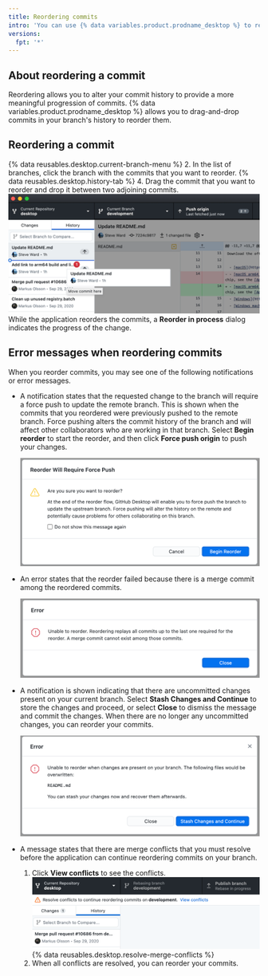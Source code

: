 ```yaml
---
title: Reordering commits
intro: 'You can use {% data variables.product.prodname_desktop %} to reorder commits in your branch''s history.'
versions:
  fpt: '*'
---
```


## About reordering a commit

Reordering allows you to alter your commit history to provide a more meaningful progression of commits. {% data variables.product.prodname_desktop %} allows you to drag-and-drop commits in your branch's history to reorder them.

## Reordering a commit

{% data reusables.desktop.current-branch-menu %}
2. In the list of branches, click the branch with the commits that you want to reorder.
{% data reusables.desktop.history-tab %}
4. Drag the commit that you want to reorder and drop it between two adjoining commits. ![reorder drag and drop](/assets/images/help/desktop/reorder-drag-and-drop.png) While the application reorders the commits, a **Reorder in process** dialog indicates the progress of the change.

## Error messages when reordering commits

When you reorder commits, you may see one of the following notifications or error messages.

* A notification states that the requested change to the branch will require a force push to update the remote branch. This is shown when the commits that you reordered were previously pushed to the remote branch. Force pushing alters the commit history of the branch and will affect other collaborators who are working in that branch.  Select **Begin reorder** to start the reorder, and then click **Force push origin** to push your changes.

  ![reorder force push dialog](/assets/images/help/desktop/reorder-force-push-dialog.png)

* An error states that the reorder failed because there is a merge commit among the reordered commits.

  ![reorder merge commit dialog](/assets/images/help/desktop/reorder-merge-commit-dialog.png)

* A notification is shown indicating that there are uncommitted changes present on your current branch. Select **Stash Changes and Continue** to store the changes and proceed, or select **Close** to dismiss the message and commit the changes. When there are no longer any uncommitted changes, you can reorder your commits.

  ![reorder stash dialog](/assets/images/help/desktop/reorder-stash-dialog.png)

* A message states that there are merge conflicts that you must resolve before the application can continue reordering commits on your branch.
    1. Click **View conflicts** to see the conflicts. ![reorder resolve conflicts message](/assets/images/help/desktop/reorder-resolve-conflicts.png)
    {% data reusables.desktop.resolve-merge-conflicts %}
   3. When all conflicts are resolved, you can reorder your commits.
  

